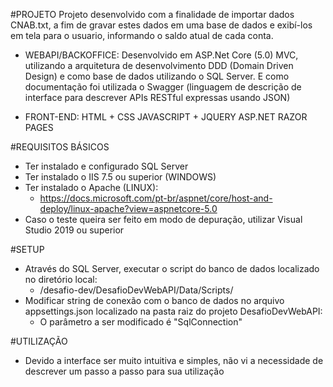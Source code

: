 #PROJETO
Projeto desenvolvido com a finalidade de importar dados CNAB.txt, a fim de gravar 
estes dados em uma base de dados e exibí-los em tela para o usuario, informando o 
saldo atual de cada conta.

- WEBAPI/BACKOFFICE:
	Desenvolvido em ASP.Net Core (5.0) MVC, utilizando a arquitetura de desenvolvimento
	DDD (Domain Driven Design) e como base de dados utilizando o SQL Server. 
	E como documentação foi utilizada o Swagger (linguagem de descrição de interface 
	para descrever APIs RESTful expressas usando JSON)

- FRONT-END: 
	HTML + CSS
	JAVASCRIPT + JQUERY
	ASP.NET RAZOR PAGES

#REQUISITOS BÁSICOS
- Ter instalado e configurado SQL Server
- Ter instalado o IIS 7.5 ou superior (WINDOWS)
- Ter instalado o Apache (LINUX):
	- https://docs.microsoft.com/pt-br/aspnet/core/host-and-deploy/linux-apache?view=aspnetcore-5.0
- Caso o teste queira ser feito em modo de depuração, utilizar Visual Studio 2019 ou superior

#SETUP
- Através do SQL Server, executar o script do banco de dados localizado no diretório local:
	- /desafio-dev/DesafioDevWebAPI/Data/Scripts/
- Modificar string de conexão com o banco de dados no arquivo appsettings.json 
  localizado na pasta raiz do projeto DesafioDevWebAPI:
	- O parâmetro a ser modificado é "SqlConnection"
	
#UTILIZAÇÃO
- Devido a interface ser muito intuitiva e simples, não vi a necessidade de descrever um passo a passo para sua utilização